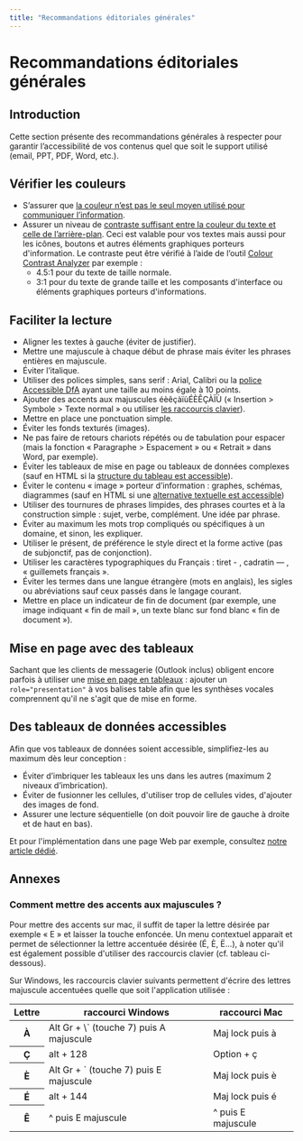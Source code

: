 ```yaml
---
title: "Recommandations éditoriales générales"
---
```


# Recommandations éditoriales générales

## Introduction
Cette section présente des recommandations générales à respecter pour garantir l’accessibilité de vos contenus quel que soit le support utilisé (email, PPT, PDF, Word, etc.).

## Vérifier les couleurs

* S’assurer que [la couleur n’est pas le seul moyen utilisé pour communiquer l’information](/fr/web/designer/couleurs-et-contrastes/#ne-pas-utiliser-la-couleur-ou-linformation-sensorielle-comme-seule-source-dinformation).
* Assurer un niveau de [contraste suffisant entre la couleur du texte et celle de l’arrière-plan](/fr/web/designer/couleurs-et-contrastes/#assurer-un-contraste-suffisant-entre-les-couleurs-de-premier-plan-et-de-fond). Ceci est valable pour vos textes mais aussi pour les icônes, boutons et autres éléments graphiques porteurs d'information. Le contraste peut être vérifié à l’aide de l’outil <a href="https://www.paciellogroup.com/resources/contrastanalyser/" hreflang="en" lang="en">Colour Contrast Analyzer</a> par exemple :
  * 4.5:1 pour du texte de taille normale.
  * 3:1 pour du texte de grande taille et les composants d'interface ou éléments graphiques porteurs d'informations.

## Faciliter la lecture

* Aligner les textes à gauche (éviter de justifier). 
* Mettre une majuscule à chaque début de phrase mais éviter les phrases entières en majuscule.
* Éviter l’italique.	
*	Utiliser des polices simples, sans serif : Arial, Calibri ou la <a href="https://opensource.orange.com/fr/category/actualites/ow2-fr/osai-fr/accessible_dfa-fr/">police Accessible DfA</a> ayant une taille au moins égale à 10 points.
*	Ajouter des accents aux majuscules éèêçàïùÉÈÊÇÀÏÙ («&nbsp;Insertion&nbsp;&gt; Symbole&nbsp;&gt; Texte normal&nbsp;» ou utiliser [les raccourcis clavier](#annexes)).
*	Mettre en place une ponctuation simple.
*	Éviter les fonds texturés (images).
* Ne pas faire de retours chariots répétés ou de tabulation pour espacer (mais la fonction «&nbsp;Paragraphe&nbsp;&gt; Espacement&nbsp;» ou «&nbsp;Retrait&nbsp;» dans Word, par exemple).
*	Éviter les tableaux de mise en page ou tableaux de données complexes (sauf en HTML si la [structure du tableau est accessible](/fr/web/developper/contenu-textuel/#structurer-les-tableaux-de-donnees)). 
*	Éviter le contenu «&nbsp;image&nbsp;» porteur d’information : graphes, schémas, diagrammes (sauf en HTML si une [alternative textuelle est accessible](/fr/web/designer/contenu-non-textuel/))
*	Utiliser des tournures de phrases limpides, des phrases courtes et à la construction simple&nbsp;: sujet, verbe, complément. Une idée par phrase.
*	Éviter au maximum les mots trop compliqués ou spécifiques à un domaine, et sinon, les expliquer.
*	Utiliser le présent, de préférence le style direct et la forme active (pas de subjonctif, pas de conjonction).
*	Utiliser les caractères typographiques du Français&nbsp;: tiret - , cadratin — , «&nbsp;guillemets français&nbsp;».
*	Éviter les termes dans une langue étrangère (mots en anglais), les sigles ou abréviations sauf ceux passés dans le langage courant.
*	Mettre en place un indicateur de fin de document (par exemple, une image indiquant «&nbsp;fin de mail&nbsp;», un texte blanc sur fond blanc «&nbsp;fin de document&nbsp;»).

## Mise en page avec des tableaux 

Sachant que les clients de messagerie (Outlook inclus) obligent encore parfois à utiliser une [mise en page en tableaux](/fr/contenu-editorial/emails/) : ajouter un `role="presentation"` à vos balises table afin que les synthèses vocales comprennent qu'il ne s'agit que de mise en forme.  


## Des tableaux de données accessibles

Afin que vos tableaux de données soient accessible, simplifiez-les au maximum dès leur conception : 
* Éviter d’imbriquer les tableaux les uns dans les autres (maximum 2 niveaux d’imbrication).
* Éviter de fusionner les cellules, d'utiliser trop de cellules vides, d'ajouter des images de fond.
* Assurer une lecture séquentielle (on doit pouvoir lire de gauche à droite et de haut en bas).

Et pour l'implémentation dans une page Web par exemple, consultez <a href="/fr/web/developper/contenu-textuel/#structurer-les-tableaux-de-donnees" title="Structurer les tableaux de données">notre article dédié</a>.

## Annexes
### Comment mettre des accents aux majuscules ?

Pour mettre des accents sur mac, il suffit de taper la lettre désirée par exemple « E » et laisser la touche enfoncée. Un menu contextuel apparait et permet de sélectionner la lettre accentuée désirée (É, È, Ë...), à noter qu'il est également possible d'utiliser des raccourcis clavier (cf. tableau ci-dessous).  

Sur Windows, les raccourcis clavier suivants permettent d'écrire des lettres majuscule accentuées quelle que soit l'application utilisée : 

<table class="table table-striped">
  <thead>
    <tr>
      <th scope="col">Lettre</th>
      <th scope="col">raccourci Windows</th>
      <th scope="col">raccourci Mac</th>
    </tr>
  </thead>
  <tbody>
    <tr>
      <th scope="row">À</th>
      <td>Alt Gr + \` (touche 7) puis A majuscule</td>
      <td>Maj lock puis à</td>
    </tr>
    <tr>
      <th scope="row">Ç</th>
      <td>alt + 128</td>
      <td>Option + ç</td>
    </tr>
    <tr>
      <th scope="row">È</th>
      <td>Alt Gr + ` (touche 7) puis E majuscule</td>
      <td>Maj lock puis è</td>
    </tr>
    <tr>
      <th scope="row">É</th>
      <td>alt + 144</td>
      <td>Maj lock puis é</td>
    </tr>
    <tr>
      <th scope="row">Ê</th>
      <td>^ puis E majuscule </td>
      <td>^ puis E majuscule</td>
    </tr>
  </tbody>
</table>
